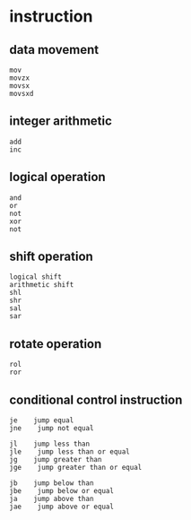 # instruction

## data movement
    mov
    movzx
    movsx
    movsxd
   
##  integer arithmetic
    add
    inc

## logical operation
    and
    or
    not
    xor
    not
## shift operation
    logical shift
    arithmetic shift
    shl
    shr
    sal
    sar
    
## rotate operation
    rol
    ror

## conditional control instruction
    je    jump equal
    jne    jump not equal
    
    jl    jump less than
    jle    jump less than or equal
    jg    jump greater than
    jge    jump greater than or equal
    
    jb    jump below than
    jbe    jump below or equal
    ja    jump above than
    jae    jump above or equal